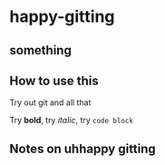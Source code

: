 # happy-gitting

## something

## How to use this

Try out git and all that

Try **bold**, try _italic_, try `code block`

## Notes on uhhappy gitting
